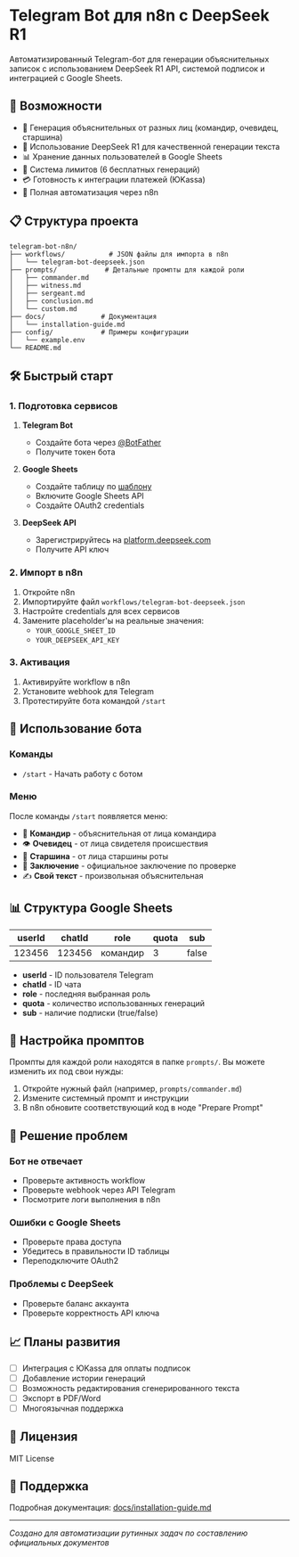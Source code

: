 # Telegram Bot для n8n с DeepSeek R1

Автоматизированный Telegram-бот для генерации объяснительных записок с использованием DeepSeek R1 API, системой подписок и интеграцией с Google Sheets.

## 🚀 Возможности

- 📝 Генерация объяснительных от разных лиц (командир, очевидец, старшина)
- 🤖 Использование DeepSeek R1 для качественной генерации текста
- 📊 Хранение данных пользователей в Google Sheets
- 🎯 Система лимитов (6 бесплатных генераций)
- 💳 Готовность к интеграции платежей (ЮKassa)
- 🔧 Полная автоматизация через n8n

## 📋 Структура проекта

```
telegram-bot-n8n/
├── workflows/           # JSON файлы для импорта в n8n
│   └── telegram-bot-deepseek.json
├── prompts/            # Детальные промпты для каждой роли
│   ├── commander.md
│   ├── witness.md
│   ├── sergeant.md
│   ├── conclusion.md
│   └── custom.md
├── docs/              # Документация
│   └── installation-guide.md
├── config/            # Примеры конфигурации
│   └── example.env
└── README.md
```

## 🛠️ Быстрый старт

### 1. Подготовка сервисов

1. **Telegram Bot**
   - Создайте бота через [@BotFather](https://t.me/botfather)
   - Получите токен бота

2. **Google Sheets**
   - Создайте таблицу по [шаблону](docs/installation-guide.md#настройка-google-sheets)
   - Включите Google Sheets API
   - Создайте OAuth2 credentials

3. **DeepSeek API**
   - Зарегистрируйтесь на [platform.deepseek.com](https://platform.deepseek.com)
   - Получите API ключ

### 2. Импорт в n8n

1. Откройте n8n
2. Импортируйте файл `workflows/telegram-bot-deepseek.json`
3. Настройте credentials для всех сервисов
4. Замените placeholder'ы на реальные значения:
   - `YOUR_GOOGLE_SHEET_ID`
   - `YOUR_DEEPSEEK_API_KEY`

### 3. Активация

1. Активируйте workflow в n8n
2. Установите webhook для Telegram
3. Протестируйте бота командой `/start`

## 📱 Использование бота

### Команды
- `/start` - Начать работу с ботом

### Меню
После команды `/start` появляется меню:
- 📌 **Командир** - объяснительная от лица командира
- 👁 **Очевидец** - от лица свидетеля происшествия
- 💼 **Старшина** - от лица старшины роты
- 📃 **Заключение** - официальное заключение по проверке
- ✍️ **Свой текст** - произвольная объяснительная

## 📊 Структура Google Sheets

| userId | chatId | role | quota | sub |
|--------|--------|------|-------|-----|
| 123456 | 123456 | командир | 3 | false |

- **userId** - ID пользователя Telegram
- **chatId** - ID чата
- **role** - последняя выбранная роль
- **quota** - количество использованных генераций
- **sub** - наличие подписки (true/false)

## 🔧 Настройка промптов

Промпты для каждой роли находятся в папке `prompts/`. Вы можете изменить их под свои нужды:

1. Откройте нужный файл (например, `prompts/commander.md`)
2. Измените системный промпт и инструкции
3. В n8n обновите соответствующий код в ноде "Prepare Prompt"

## 🚨 Решение проблем

### Бот не отвечает
- Проверьте активность workflow
- Проверьте webhook через API Telegram
- Посмотрите логи выполнения в n8n

### Ошибки с Google Sheets
- Проверьте права доступа
- Убедитесь в правильности ID таблицы
- Переподключите OAuth2

### Проблемы с DeepSeek
- Проверьте баланс аккаунта
- Проверьте корректность API ключа

## 📈 Планы развития

- [ ] Интеграция с ЮKassa для оплаты подписок
- [ ] Добавление истории генераций
- [ ] Возможность редактирования сгенерированного текста
- [ ] Экспорт в PDF/Word
- [ ] Многоязычная поддержка

## 📝 Лицензия

MIT License

## 🤝 Поддержка

Подробная документация: [docs/installation-guide.md](docs/installation-guide.md)

---

*Создано для автоматизации рутинных задач по составлению официальных документов*
